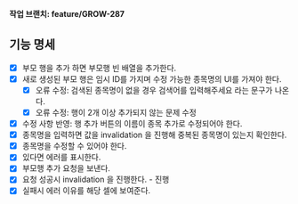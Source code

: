 **작업 브랜치: feature/GROW-287**

## 기능 명세
- [x] 부모 행을 추가 하면 부모행 빈 배열을 추가한다.
- [x] 새로 생성된 부모 행은 임시 ID를 가지며 수정 가능한 종목명의 UI를 가져야 한다.
  - [x] 오류 수정: 검색된 종목명이 없을 경우 검색어를 입력해주세요 라는 문구가 나온다.
  - [x] 오류 수정: 행이 2개 이상 추가되지 않는 문제 수정
- [x] 수정 사항 반영: 행 추가 버튼의 이름이 종목 추가로 수정되어야 한다.
- [x] 종목명을 입력하면 값을 invalidation 을 진행해 중복된 종목명이 있는지 확인한다.
- [x] 종목명을 수정할 수 있어야 한다.
- [x] 있다면 에러를 표시한다. 
- [x] 부모행 추가 요청을 보낸다.
- [x] 요청 성공시 invalidation 을 진행한다. - 진행
- [x] 실패시 에러 이유를 해당 셀에 보여준다.
